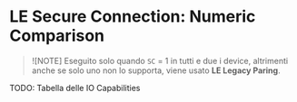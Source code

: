 # LE Secure Connection: Numeric Comparison

> ![NOTE]
> Eseguito solo quando `SC` = 1 in tutti e due i device, altrimenti anche se solo uno non lo supporta, viene usato **LE Legacy Paring**.

TODO: Tabella delle IO Capabilities

